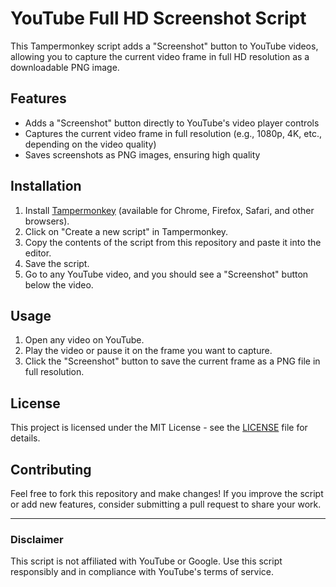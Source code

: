 # YouTube Full HD Screenshot Script

This Tampermonkey script adds a "Screenshot" button to YouTube videos, allowing you to capture the current video frame in full HD resolution as a downloadable PNG image.

## Features

- Adds a "Screenshot" button directly to YouTube's video player controls
- Captures the current video frame in full resolution (e.g., 1080p, 4K, etc., depending on the video quality)
- Saves screenshots as PNG images, ensuring high quality

## Installation

1. Install [Tampermonkey](https://www.tampermonkey.net/) (available for Chrome, Firefox, Safari, and other browsers).
2. Click on "Create a new script" in Tampermonkey.
3. Copy the contents of the script from this repository and paste it into the editor.
4. Save the script.
5. Go to any YouTube video, and you should see a "Screenshot" button below the video.

## Usage

1. Open any video on YouTube.
2. Play the video or pause it on the frame you want to capture.
3. Click the "Screenshot" button to save the current frame as a PNG file in full resolution.

## License

This project is licensed under the MIT License - see the [LICENSE](LICENSE) file for details.

## Contributing

Feel free to fork this repository and make changes! If you improve the script or add new features, consider submitting a pull request to share your work.

---

### Disclaimer

This script is not affiliated with YouTube or Google. Use this script responsibly and in compliance with YouTube's terms of service.
